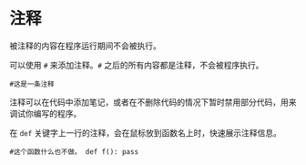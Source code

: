 # 注释

被注释的内容在程序运行期间不会被执行。

可以使用 `#` 来添加注释。`#` 之后的所有内容都是注释，不会被程序执行。

`#这是一条注释`

注释可以在代码中添加笔记，或者在不删除代码的情况下暂时禁用部分代码，用来调试你编写的程序。

在 `def` 关键字上一行的注释，会在鼠标放到函数名上时，快速展示注释信息。

`#这个函数什么也不做。
def f():
    pass`